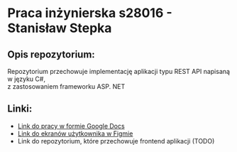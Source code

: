 # Praca inżynierska s28016 - Stanisław Stepka

## Opis repozytorium:
Repozytorium przechowuje implementację aplikacji typu REST API napisaną w języku C#, <br>
z zastosowaniem frameworku ASP. NET

## Linki:
-  [Link do pracy w formie Google Docs](https://docs.google.com/document/d/14MCYLuLAjyppEhdUgbHlpeVCtIKly7YC/edit?usp=sharing&ouid=101894111496853250770&rtpof=true&sd=true)
- [Link do ekranów użytkownika w Figmie](https://www.figma.com/design/X36HJlD0yVTgPTJEqbUVjU/Praca_Inzynierska_s28016?node-id=0-1&t=Pw9nzFi72uwO6Chu-1 )
- Link do repozytorium, które przechowuje frontend aplikacji (TODO)